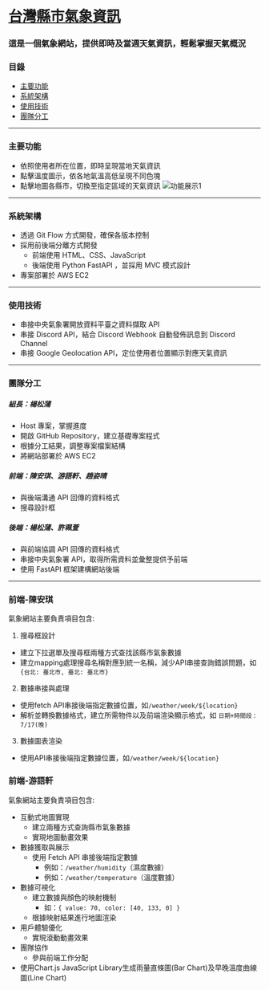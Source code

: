 # [台灣縣市氣象資訊](http://13.213.240.133:8001/)
### 這是一個氣象網站，提供即時及當週天氣資訊，輕鬆掌握天氣概況

### 目錄
- [主要功能](#主要功能)
- [系統架構](#系統架構)
- [使用技術](#使用技術)
- [團隊分工](#團隊分工)

---

### 主要功能
- 依照使用者所在位置，即時呈現當地天氣資訊
- 點擊溫度圖示，依各地氣溫高低呈現不同色塊
- 點擊地圖各縣市，切換至指定區域的天氣資訊
![功能展示1]()

---

### 系統架構
- 透過 Git Flow 方式開發，確保各版本控制
- 採用前後端分離方式開發
    - 前端使用 HTML、CSS、JavaScript
    - 後端使用 Python FastAPI ，並採用 MVC 模式設計
- 專案部署於 AWS EC2

---

### 使用技術
- 串接中央氣象署開放資料平臺之資料擷取 API
- 串接 Discord API，結合 Discord Webhook 自動發佈訊息到 Discord Channel
- 串接 Google Geolocation API，定位使用者位置顯示對應天氣資訊

---

### 團隊分工
##### 組長：楊松蒲
- Host 專案，掌握進度
- 開啟 GitHub Repository，建立基礎專案程式
- 根據分工結果，調整專案檔案結構
- 將網站部署於 AWS EC2
##### 前端：陳安琪、游語軒、趙姿晴
- 與後端溝通 API 回傳的資料格式
- 搜尋設計框
##### 後端：楊松蒲、許珮萱
- 與前端協調 API 回傳的資料格式
- 串接中央氣象署 API，取得所需資料並彙整提供予前端
- 使用 FastAPI 框架建構網站後端

---

### 前端-陳安琪
氣象網站主要負責項目包含:

1. 搜尋框設計
- 建立下拉選單及搜尋框兩種方式查找該縣市氣象數據
- 建立mapping處理搜尋名稱對應到統一名稱，減少API串接查詢錯誤問題，如 `{台北: 臺北市, 臺北: 臺北市}`
2. 數據串接與處理
- 使用fetch API串接後端指定數據位置，如`/weather/week/${location}`
- 解析並轉換數據格式，建立所需物件以及前端渲染顯示格式，如 `日期+時間段：7/17(晚)`
3. 數據圖表渲染
- 使用API串接後端指定數據位置，如`/weather/week/${location}`

### 前端-游語軒
氣象網站主要負責項目包含:

- 互動式地圖實現
    - 建立兩種方式查詢縣市氣象數據
    - 實現地圖動畫效果
- 數據獲取與展示
    - 使用 Fetch API 串接後端指定數據
        - 例如：`/weather/humidity`（濕度數據）
        - 例如：`/weather/temperature`（溫度數據）
- 數據可視化
    - 建立數據與顏色的映射機制
        - 如：`{ value: 70, color: [40, 133, 0] }`
    - 根據映射結果進行地圖渲染
- 用戶體驗優化
    - 實現滾動動畫效果
- 團隊協作
    - 參與前端工作分配
- 使用Chart.js JavaScript Library生成雨量直條圖(Bar Chart)及早晚溫度曲線圖(Line Chart)
